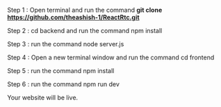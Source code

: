 Step 1 : Open terminal and run the command **git clone https://github.com/theashish-1/ReactRtc.git**

Step 2 : cd backend and run the command npm install

Step 3 : run the command node server.js

Step 4 : Open a new terminal window and run the command cd frontend

Step 5 : run the command npm install

Step 6 : run the command npm run dev 

Your website will be live.
